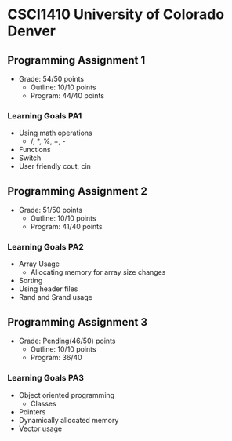 # CSCI1410 University of Colorado Denver

## Programming Assignment 1

- Grade: 54/50 points
  - Outline: 10/10 points
  - Program: 44/40 points

### Learning Goals PA1

- Using math operations
  - /, *, %, +, -
- Functions
- Switch
- User friendly cout, cin

## Programming Assignment 2

- Grade: 51/50 points
  - Outline: 10/10 points
  - Program: 41/40 points

### Learning Goals PA2

- Array Usage
  - Allocating memory for array size changes
- Sorting
- Using header files
- Rand and Srand usage

## Programming Assignment 3

- Grade: Pending(46/50) points
  - Outline: 10/10 points
  - Program: 36/40

### Learning Goals PA3

- Object oriented programming
  - Classes
- Pointers
- Dynamically allocated memory
- Vector usage

